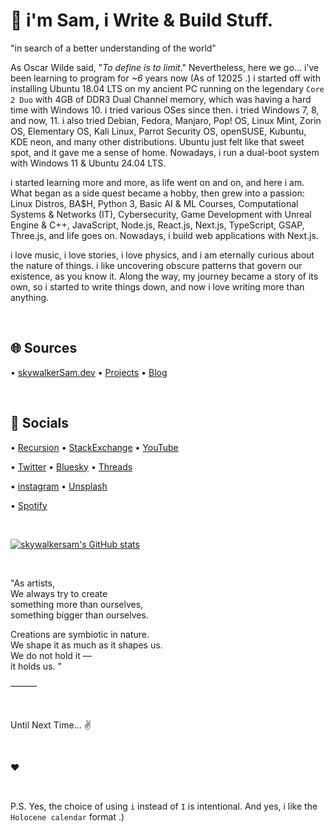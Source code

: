 # 👋 i'm Sam, i Write & Build Stuff.

"in search of a better understanding of the world"

As Oscar Wilde said, "*To define is to limit*." Nevertheless, here we go... i've been learning to program for *~6* years now (As of 12025 .) i started off with installing Ubuntu 18.04 LTS on my ancient PC running on the legendary `Core 2 Duo` with 4GB of DDR3 Dual Channel memory, which was having a hard time with Windows 10. i tried various OSes since then. i tried Windows 7, 8, and now, 11. i also tried Debian, Fedora, Manjaro, Pop! OS, Linux Mint, Zorin OS, Elementary OS, Kali Linux, Parrot Security OS, openSUSE, Kubuntu, KDE neon, and many other distributions. Ubuntu just felt like that sweet spot, and it gave me a sense of home. Nowadays, i run a dual-boot system with Windows 11 & Ubuntu 24.04 LTS.

  i started learning more and more, as life went on and on, and here i am. What began as a side quest became a hobby, then grew into a passion: Linux Distros, BA$H, Python 3, Basic AI & ML Courses, Computational Systems & Networks (IT), Cybersecurity, Game Development with Unreal Engine & C++, JavaScript, Node.js, React.js, Next.js, TypeScript, GSAP, Three.js, and life goes on. Nowadays, i build web applications with Next.js.

  i love music, i love stories, i love physics, and i am eternally curious about the nature of things. i like uncovering obscure patterns that govern our existence, as you know it. Along the way, my journey became a story of its own, so i started to write things down, and now i love writing more than anything.

&nbsp;

## 🌐 Sources

• [skywalkerSam.dev](https://skywalkersam.dev) • [Projects](https://projects.skywalkersam.dev) • [Blog](https://blog.skywalkersam.dev)

&nbsp;

## 🔗 Socials

• [Recursion](https://github.com/skywalkerSam) • [StackExchange](https://stackexchange.com/users/23612310/skywalkersam?tab=accounts) • [YouTube](https://www.youtube.com/@skywalkerSam) 

• [Twitter](https://twitter.com/skywalkerSam_) • [Bluesky](https://bsky.app/profile/skywalkersam.bsky.social) • [Threads](https://www.threads.com/@skywalkersam_)

• [instagram](https://www.instagram.com/skywalkersam_) • [Unsplash](https://unsplash.com/@skywalkersam)

• [Spotify](https://open.spotify.com/user/31x6piag76tphjk2xeblvn2ea4gi)

&nbsp;

<a href="http://www.github.com/skywalkersam"><img src="https://github-readme-stats.vercel.app/api?username=skywalkersam&show_icons=true&hide=&count_private=true&title_color=22c55e&text_color=3382ed&icon_color=22c55e&bg_color=000000&hide_border=true&show_icons=true" alt="skywalkersam's GitHub stats" /></a>

&nbsp;

"As artists,  
We always try to create  
something more than ourselves,  
something bigger than ourselves.  

Creations are symbiotic in nature.  
We shape it as much as it shapes us.  
We do not hold it —  
it holds us. "  

———

&nbsp;

Until Next Time... ✌️

&nbsp;

❤️

&nbsp;

P.S. Yes, the choice of using `i` instead of `I` is intentional. And yes, i like the `Holocene calendar` format .)

&nbsp;

